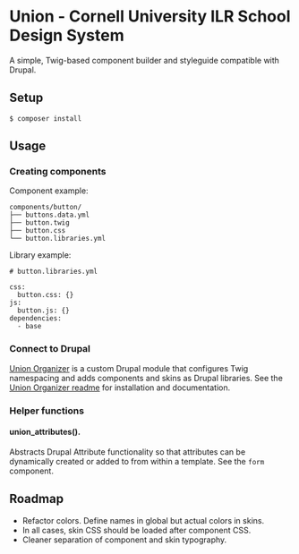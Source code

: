 # Union - Cornell University ILR School Design System

A simple, Twig-based component builder and styleguide compatible with Drupal.

## Setup

```
$ composer install
```

## Usage

### Creating components

Component example:

```
components/button/
├── buttons.data.yml
├── button.twig
├── button.css
└── button.libraries.yml
```

Library example:

```
# button.libraries.yml

css:
  button.css: {}
js:
  button.js: {}
dependencies:
  - base
```

### Connect to Drupal

[Union Organizer](https://github.com/ilrWebServices/union_organizer/) is a custom Drupal module that configures Twig namespacing and adds components and skins as Drupal libraries. See the [Union Organizer readme](https://github.com/ilrWebServices/union_organizer/blob/master/README.md) for installation and documentation.

### Helper functions

#### union_attributes().

Abstracts Drupal Attribute functionality so that attributes can be dynamically created or added to from within a template. See the `form` component.

## Roadmap

- Refactor colors. Define names in global but actual colors in skins.
- In all cases, skin CSS should be loaded after component CSS.
- Cleaner separation of component and skin typography.
